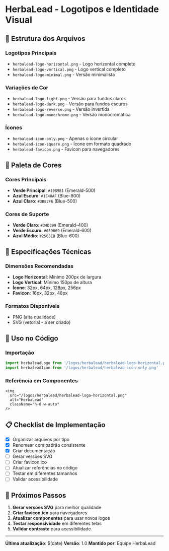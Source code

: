 # HerbaLead - Logotipos e Identidade Visual

## 📁 Estrutura dos Arquivos

### Logotipos Principais
- `herbalead-logo-horizontal.png` - Logo horizontal completo
- `herbalead-logo-vertical.png` - Logo vertical completo
- `herbalead-logo-minimal.png` - Versão minimalista

### Variações de Cor
- `herbalead-logo-light.png` - Versão para fundos claros
- `herbalead-logo-dark.png` - Versão para fundos escuros
- `herbalead-logo-reverse.png` - Versão invertida
- `herbalead-logo-monochrome.png` - Versão monocromática

### Ícones
- `herbalead-icon-only.png` - Apenas o ícone circular
- `herbalead-icon-square.png` - Ícone em formato quadrado
- `herbalead-favicon.png` - Favicon para navegadores

## 🎨 Paleta de Cores

### Cores Principais
- **Verde Principal**: `#10B981` (Emerald-500)
- **Azul Escuro**: `#1E40AF` (Blue-800)
- **Azul Claro**: `#3B82F6` (Blue-500)

### Cores de Suporte
- **Verde Claro**: `#34D399` (Emerald-400)
- **Verde Escuro**: `#059669` (Emerald-600)
- **Azul Médio**: `#2563EB` (Blue-600)

## 📏 Especificações Técnicas

### Dimensões Recomendadas
- **Logo Horizontal**: Mínimo 200px de largura
- **Logo Vertical**: Mínimo 150px de altura
- **Ícone**: 32px, 64px, 128px, 256px
- **Favicon**: 16px, 32px, 48px

### Formatos Disponíveis
- PNG (alta qualidade)
- SVG (vetorial - a ser criado)

## 🚀 Uso no Código

### Importação
```typescript
import herbaleadLogo from '/logos/herbalead/herbalead-logo-horizontal.png'
import herbaleadIcon from '/logos/herbalead/herbalead-icon-only.png'
```

### Referência em Componentes
```tsx
<img 
  src="/logos/herbalead/herbalead-logo-horizontal.png" 
  alt="HerbaLead" 
  className="h-8 w-auto"
/>
```

## 📋 Checklist de Implementação

- [x] Organizar arquivos por tipo
- [x] Renomear com padrão consistente
- [x] Criar documentação
- [ ] Gerar versões SVG
- [ ] Criar favicon.ico
- [ ] Atualizar referências no código
- [ ] Testar em diferentes tamanhos
- [ ] Validar acessibilidade

## 🔄 Próximos Passos

1. **Gerar versões SVG** para melhor qualidade
2. **Criar favicon.ico** para navegadores
3. **Atualizar componentes** para usar novos logos
4. **Testar responsividade** em diferentes telas
5. **Validar contraste** para acessibilidade

---

**Última atualização**: $(date)
**Versão**: 1.0
**Mantido por**: Equipe HerbaLead

